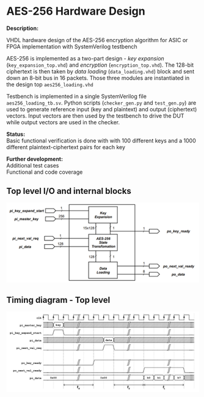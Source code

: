 # AES-256 Hardware Design  

**Description:**

VHDL hardware design of the AES-256 encryption algorithm for ASIC or FPGA implementation with SystemVerilog testbench

AES-256 is implemented as a two-part design - *key expansion* (`key_expansion_top.vhd`) and *encryption* (`encryption_top.vhd`). The 128-bit ciphertext is then taken by *data loading* (`data_loading.vhd`) block and sent down an 8-bit bus in 16 packets. Those three modules are instantiated in the design top `aes256_loading.vhd`

Testbench is implemented in a single SystemVerilog file `aes256_loading_tb.sv`. Python scripts (`checker_gen.py` and `test_gen.py`) are used to generate reference input (key and plaintext) and output (ciphertext) vectors. Input vectors are then used by the testbench to drive the DUT while output vectors are used in the checker.

**Status:**  
Basic functional verification is done with with 100 different keys and a 1000 different plaintext-ciphertext pairs for each key

**Further development:**  
Additional test cases  
Functional and code coverage

## Top level I/O and internal blocks

![](img/aes_top.png)

## Timing diagram - Top level
![](img/timing_diagram_top.png)

